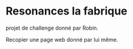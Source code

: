 # Resonances la fabrique



projet de challenge donné par Robin.

Recopier une page web donné par lui même.